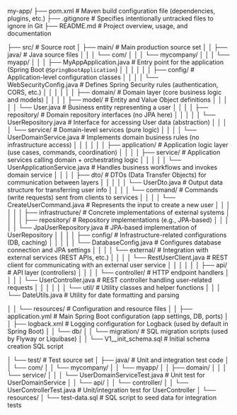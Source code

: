 my-app/
├── pom.xml                             # Maven build configuration file (dependencies, plugins, etc.)
├── .gitignore                          # Specifies intentionally untracked files to ignore in Git
├── README.md                           # Project overview, usage, and documentation

├── src/                                # Source root
│   ├── main/                           # Main production source set
│   │   ├── java/                       # Java source files
│   │   │   └── com/
│   │   │       └── mycompany/
│   │   │           └── myapp/
│   │   │               ├── MyAppApplication.java          # Entry point for the application (Spring Boot `@SpringBootApplication`)
│   │   │
│   │   │               ├── config/                        # Application-level configuration classes
│   │   │               │   └── WebSecurityConfig.java     # Defines Spring Security rules (authentication, CORS, etc.)
│   │   │
│   │   │               ├── domain/                        # Domain layer (core business logic and models)
│   │   │               │   ├── model/                     # Entity and Value Object definitions
│   │   │               │   │   └── User.java              # Business entity representing a user
│   │   │               │   ├── repository/                # Domain repository interfaces (no JPA here)
│   │   │               │   │   └── UserRepository.java    # Interface for accessing User data (abstraction)
│   │   │               │   └── service/                   # Domain-level services (pure logic)
│   │   │               │       └── UserDomainService.java # Implements domain business rules (no infrastructure access)
│   │   │
│   │   │               ├── application/                   # Application logic layer (use cases, commands, coordination)
│   │   │               │   ├── service/                   # Application services calling domain + orchestrating logic
│   │   │               │   │   └── UserApplicationService.java  # Handles business workflows and invokes domain service
│   │   │               │   ├── dto/                       # DTOs (Data Transfer Objects) for communication between layers
│   │   │               │   │   └── UserDto.java           # Output data structure for transferring user info
│   │   │               │   └── command/                   # Commands (write requests) sent from clients to services
│   │   │               │       └── CreateUserCommand.java # Represents the input to create a new user
│   │   │
│   │   │               ├── infrastructure/                # Concrete implementations of external systems
│   │   │               │   ├── repository/                # Repository implementations (e.g., JPA-based)
│   │   │               │   │   └── JpaUserRepository.java # JPA-based implementation of UserRepository
│   │   │               │   ├── config/                    # Infrastructure-related configurations (DB, caching)
│   │   │               │   │   └── DatabaseConfig.java    # Configures database connection and JPA settings
│   │   │               │   └── external/                  # Integration with external services (REST APIs, etc.)
│   │   │               │       └── RestUserClient.java    # REST client for communicating with an external user service
│   │   │
│   │   │               ├── api/                           # API layer (controllers)
│   │   │               │   └── controller/                # HTTP endpoint handlers
│   │   │               │       └── UserController.java    # REST controller handling user-related requests
│   │   │
│   │   │               └── util/                          # Utility classes and helper functions
│   │   │                   └── DateUtils.java             # Utility for date formatting and parsing

│   │   └── resources/                                     # Configuration and resource files
│   │       ├── application.yml                            # Main Spring Boot configuration (app settings, DB, ports)
│   │       ├── logback.xml                                # Logging configuration for Logback (used by default in Spring Boot)
│   │       └── db/
│   │           └── migration/                             # SQL migration scripts (used by Flyway or Liquibase)
│   │               └── V1__init_schema.sql                # Initial schema creation SQL script

│   └── test/                                              # Test source set
│       ├── java/                                          # Unit and integration test code
│       │   └── com/
│       │       └── mycompany/
│       │           └── myapp/
│       │               ├── domain/
│       │               │   └── service/
│       │               │       └── UserDomainServiceTest.java   # Unit test for UserDomainService
│       │               └── api/
│       │                   └── controller/
│       │                       └── UserControllerTest.java      # Unit/integration test for UserController
│       └── resources/
│           └── test-data.sql                              # SQL script to seed data for integration tests
